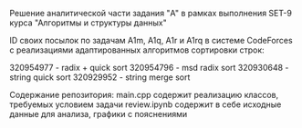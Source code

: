 Решение аналитической части задания "A" в рамках выполнения SET-9 курса "Алгоритмы и структуры данных"

ID своих посылок по задачам A1m, A1q, A1r и A1rq в системе CodeForces с реализациями адаптированных алгоритмов сортировки строк:

320954977 - radix + quick sort
320954796 - msd radix sort
320930648 - string quick sort
320929952 - string merge sort

Содержание репозитория:
main.cpp содержит реализацию классов, требуемых условием задачи
review.ipynb содержит в себе исходные данные для анализа, графики с пояснениями
